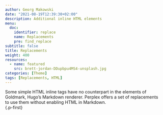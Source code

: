 ```yaml
---
author: Georg Makowski
date: "2021-08-19T12:39:30+02:00"
description: Additional inline HTML elements
menu:
  doc:
    identifier: replace
    name: Replacements
    pre: find_replace
subtitle: false
title: Replacements
weight: 400
resources:
  - name: featured
    src: brett-jordan-DDupbpu4MS4-unsplash.jpg
categories: [Theme]
tags: [Replacements, HTML]
---
```


Some simple HTML inline tags have no counterpart in the elements of Goldmark, Hugo’s Markdown renderer. Perplex offers a set of replacements to use them without enabling HTML in Markdown.  
{.p-first} <!--more-->
